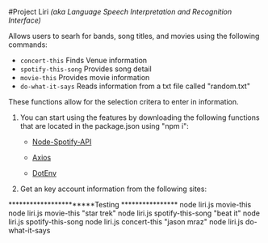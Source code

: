 
#Project Liri
*(aka Language Speech Interpretation and Recognition Interface)*

Allows users to searh for bands, song titles, and movies using the following commands:

   * `concert-this`
        Finds Venue information
   * `spotify-this-song`
        Provides song detail
   * `movie-this`
        Provides movie information
   * `do-what-it-says`
        Reads information from a txt file called "random.txt"

These functions allow for the selection critera to enter in information.

1. You can start using the features by downloading the following functions that are located in the package.json using "npm i":

   * [Node-Spotify-API](https://www.npmjs.com/package/node-spotify-api)

   * [Axios](https://www.npmjs.com/package/axios)

   * [DotEnv](https://www.npmjs.com/package/dotenv)
2. Get an key account information from the following sites:



***********************Testing ****************
node liri.js movie-this
node liri.js movie-this "star trek"
node liri.js spotify-this-song "beat it"
node liri.js spotify-this-song
node liri.js concert-this "jason mraz" 
node liri.js do-what-it-says


